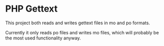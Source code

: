 # PHP Gettext
This project both reads and writes gettext files in mo and po formats.

Currently it only reads po files and writes mo files, which will probably
be the most used functionality anyway.
